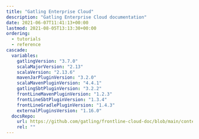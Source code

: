 ```yaml
---
title: "Gatling Enterprise Cloud"
description: "Gatling Enterprise Cloud documentation"
date: 2021-06-07T11:41:13+00:00
lastmod: 2021-08-05T13:13:30+00:00
ordering:
  - tutorials
  - reference
cascade:
  variables:
    gatlingVersion: "3.7.0"
    scalaMajorVersion: "2.13"
    scalaVersion: "2.13.6"
    mavenJarPluginVersion: "3.2.0"
    scalaMavenPluginVersion: "4.4.1"
    gatlingSbtPluginVersion: "3.2.2"
    frontLineMavenPluginVersion: "1.2.3"
    frontLineSbtPluginVersion: "1.3.4"
    frontLineGradlePluginVersion: "1.4.3"
    externalPluginsVersion: "1.16.0"
  docsRepo:
    url: https://github.com/gatling/frontline-cloud-doc/blob/main/content
    rel: ""
---
```

